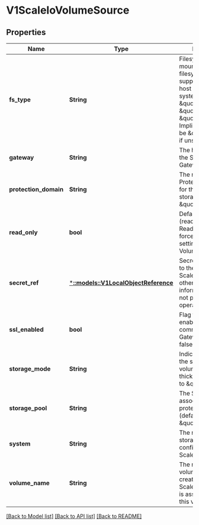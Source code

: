 # V1ScaleIoVolumeSource

## Properties
Name | Type | Description | Notes
------------ | ------------- | ------------- | -------------
**fs_type** | **String** | Filesystem type to mount. Must be a filesystem type supported by the host operating system. Ex. \&quot;ext4\&quot;, \&quot;xfs\&quot;, \&quot;ntfs\&quot;. Implicitly inferred to be \&quot;ext4\&quot; if unspecified. | [optional] [default to null]
**gateway** | **String** | The host address of the ScaleIO API Gateway. | [default to null]
**protection_domain** | **String** | The name of the Protection Domain for the configured storage (defaults to \&quot;default\&quot;). | [optional] [default to null]
**read_only** | **bool** | Defaults to false (read/write). ReadOnly here will force the ReadOnly setting in VolumeMounts. | [optional] [default to null]
**secret_ref** | [***::models::V1LocalObjectReference**](v1.LocalObjectReference.md) | SecretRef references to the secret for ScaleIO user and other sensitive information. If this is not provided, Login operation will fail. | [default to null]
**ssl_enabled** | **bool** | Flag to enable/disable SSL communication with Gateway, default false | [optional] [default to null]
**storage_mode** | **String** | Indicates whether the storage for a volume should be thick or thin (defaults to \&quot;thin\&quot;). | [optional] [default to null]
**storage_pool** | **String** | The Storage Pool associated with the protection domain (defaults to \&quot;default\&quot;). | [optional] [default to null]
**system** | **String** | The name of the storage system as configured in ScaleIO. | [default to null]
**volume_name** | **String** | The name of a volume already created in the ScaleIO system that is associated with this volume source. | [optional] [default to null]

[[Back to Model list]](../README.md#documentation-for-models) [[Back to API list]](../README.md#documentation-for-api-endpoints) [[Back to README]](../README.md)


